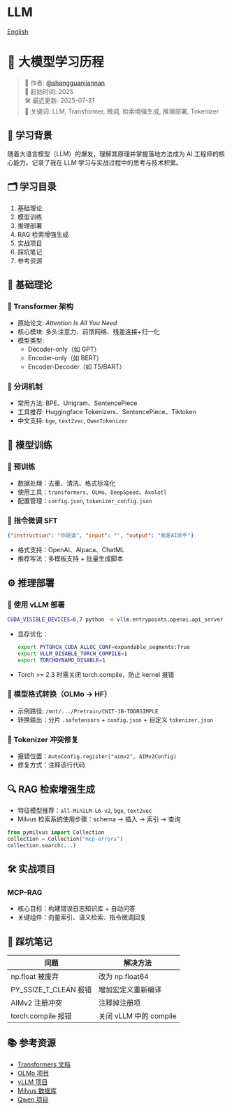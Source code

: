 # LLM

[English](README_en.md)

# 🌟 大模型学习历程

> 👤 作者: [@shangguanjiannan](#)  
> 📅 起始时间: 2025  
> 🛠️ 最近更新: 2025-07-31  
> 🧷 关键词: LLM, Transformer, 微调, 检索增强生成, 推理部署, Tokenizer  

## 🧠 学习背景

随着大语言模型（LLM）的爆发，理解其原理并掌握落地方法成为 AI 工程师的核心能力。记录了我在 LLM 学习与实战过程中的思考与技术积累。

## 🗂️ 学习目录

1. 基础理论  
2. 模型训练  
3. 推理部署  
4. RAG 检索增强生成  
5. 实战项目  
6. 踩坑笔记  
7. 参考资源  

## 📘 基础理论

### 🔸 Transformer 架构

- 原始论文: *Attention Is All You Need*  
- 核心模块: 多头注意力、前馈网络、残差连接+归一化  
- 模型类型:  
  - Decoder-only（如 GPT）  
  - Encoder-only（如 BERT）  
  - Encoder-Decoder（如 T5/BART）

### 🔸 分词机制

- 常用方法: BPE、Unigram、SentencePiece  
- 工具推荐: Huggingface Tokenizers、SentencePiece、Tiktoken  
- 中文支持: `bge`, `text2vec`, `QwenTokenizer`

## 🧪 模型训练

### 🔹 预训练

- 数据处理：去重、清洗、格式标准化  
- 使用工具：`transformers`、`OLMo`、`DeepSpeed`、`Axolotl`  
- 配置管理：`config.json`, `tokenizer_config.json`

### 🔹 指令微调 SFT

```json
{"instruction": "你是谁", "input": "", "output": "我是AI助手"}
```

- 格式支持：OpenAI、Alpaca、ChatML  
- 推荐写法：多模板支持 + 批量生成脚本  

## ⚙️ 推理部署

### 🔹 使用 vLLM 部署

```bash
CUDA_VISIBLE_DEVICES=6,7 python -m vllm.entrypoints.openai.api_server   --served-model-name qwen3-14b   --model /path/to/qwen3-14b   --tensor-parallel-size 2   --max-model-len 32000   --port 8051
```

- 显存优化：  
  ```bash
  export PYTORCH_CUDA_ALLOC_CONF=expandable_segments:True
  export VLLM_DISABLE_TORCH_COMPILE=1
  export TORCHDYNAMO_DISABLE=1
  ```

- Torch >= 2.3 时需关闭 torch.compile，防止 kernel 报错  

### 🔹 模型格式转换（OLMo → HF）

- 示例路径: `/mnt/.../Pretrain/CNIT-1B-TDDRSIMPLE`  
- 转换输出：分片 `.safetensors` + `config.json` + 自定义 `tokenizer.json`

### 🔹 Tokenizer 冲突修复

- 报错位置：`AutoConfig.register("aimv2", AIMv2Config)`  
- 修复方式：注释该行代码

## 🔍 RAG 检索增强生成

- 特征模型推荐：`all-MiniLM-L6-v2`, `bge`, `text2vec`  
- Milvus 检索系统使用步骤：schema → 插入 → 索引 → 查询  

```python
from pymilvus import Collection
collection = Collection("mcp-errors")
collection.search(...)
```

## 🛠️ 实战项目

### MCP-RAG

- 核心目标：构建错误日志知识库 + 自动问答  
- 关键组件：向量索引、语义检索、指令微调回复

## 🐛 踩坑笔记

| 问题 | 解决方法 |
|------|----------|
| np.float 被废弃 | 改为 np.float64 |
| PY_SSIZE_T_CLEAN 报错 | 增加宏定义重新编译 |
| AIMv2 注册冲突 | 注释掉注册项 |
| torch.compile 报错 | 关闭 vLLM 中的 compile |

## 📚 参考资源

- [Transformers 文档](https://huggingface.co/docs/transformers)
- [OLMo 项目](https://github.com/allenai/OLMo)
- [vLLM 项目](https://github.com/vllm-project/vllm)
- [Milvus 数据库](https://milvus.io/)
- [Qwen 项目](https://github.com/QwenLM)